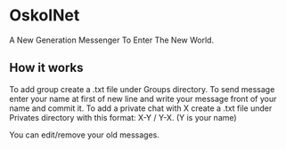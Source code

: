 # OskolNet
A New Generation Messenger To Enter The New World.

## How it works
To add group create a .txt file under Groups directory.
To send message enter your name at first of new line and write your message front of your name and commit it.
To add a private chat with X create a .txt file under Privates directory with this format: X-Y / Y-X. (Y is your name)

You can edit/remove your old messages.
